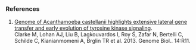 ### References

1.  [Genome of Acanthamoeba castellanii highlights extensive lateral
    gene transfer and early evolution of tyrosine kinase
    signaling](http://europepmc.org/abstract/MED/23375108).\
    Clarke M, Lohan AJ, Liu B, Lagkouvardos I, Roy S, Zafar N, Bertelli
    C, Schilde C, Kianianmomeni A, Brglin TR et al. 2013. Genome Biol..
    14:R11.
